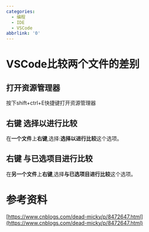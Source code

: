 ```yaml
---
categories:
  - 编程
  - IDE
  - VSCode
abbrlink: '0'
---
```

# VSCode比较两个文件的差别
## 打开资源管理器
按下shift+ctrl+E快捷键打开资源管理器
## 右键 选择以进行比较
在**一个文件**上**右键**,选择:**选择以进行比较**这个选项。
## 右键 与已选项目进行比较
在**另一个文件**上**右键**,选择**与已选项目进行比较**这个选项。
# 参考资料
[https://www.cnblogs.com/dead-micky/p/8472647.html](https://www.cnblogs.com/dead-micky/p/8472647.html)